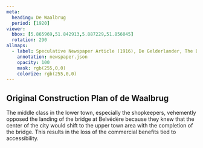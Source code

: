 ```yaml
---
meta:
  heading: De Waalbrug
  period: [1920]
viewer:
  bbox: [5.865969,51.842913,5.887229,51.856045]
  rotation: 290
allmaps:
  - label: Speculative Newspaper Article (1916), De Gelderlander, The Berlage. Based on Original Newspaper Article, 1936. De Gelderlander, Regional Archive Nijmegen
    annotation: newspaper.json
    opacity: 100
    mask: rgb(255,0,0)
    colorize: rgb(255,0,0)
---
```


## Original Construction Plan of de Waalbrug

The middle class in the lower town, especially the shopkeepers, vehemently opposed the landing of the bridge at Belvédère because they knew that the center of the city would shift to the upper town area with the completion of the bridge. This results in the loss of the commercial benefits tied to accessibility. 

